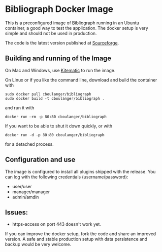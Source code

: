 Bibliograph Docker Image
========================

This is a preconfigured image of Bibliograph running in an Ubuntu container,
a good way to test the application. The docker setup is very simple and should not
be used in production. 

The code is the latest version published at [Sourceforge](http://sourceforge.net/projects/bibliograph/files/).

Building and running of the Image
---------------------------------

On Mac and Windows, use [Kitematic](https://kitematic.com/) to run the image.

On Linux or if you like the command line, download and build the container with

```
sudo docker pull cboulanger/bibliograph
sudo docker build -t cboulanger/bibliograph .
```

and run it with

```
docker run –rm -p 80:80 cboulanger/bibliograph
```

If you want to be able to shut it down quickly, or with

```
docker run -d -p 80:80 cboulanger/bibliograph
```

for a detached process. 

Configuration and use
---------------------
The image is configured to install all plugins shipped with the release.
You can log with the following credentials (username/password):
- user/user
- manager/manager
- admin/amdin

Issues:
-------
- https-access on port 443 doesn't work yet. 

If you can improve the docker setup, fork the code and share an improved version. 
A safe and stable production setup with data persistence and backup would be
very welcome. 
